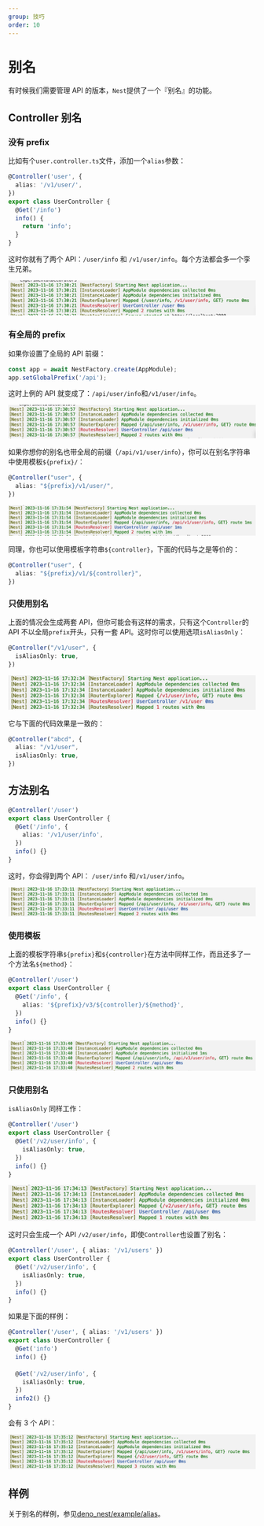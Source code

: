 ```yaml
---
group: 技巧
order: 10
---
```


# 别名

有时候我们需要管理 API 的版本，`Nest`提供了一个『别名』的功能。

## Controller 别名

### 没有 prefix

比如有个`user.controller.ts`文件，添加一个`alias`参数：

```typescript
@Controller('user', {
  alias: '/v1/user/',
})
export class UserController {
  @Get('/info')
  info() {
    return 'info';
  }
}
```

这时你就有了两个 API：`/user/info` 和 `/v1/user/info`。每个方法都会多一个孪生兄弟。

![image.png](./images/alias-1.png)

### 有全局的 prefix

如果你设置了全局的 API 前缀：

```typescript
const app = await NestFactory.create(AppModule);
app.setGlobalPrefix('/api');
```

这时上例的 API 就变成了：`/api/user/info`和`/v1/user/info`。

![image.png](./images/alias-2.png)

如果你想你的别名也带全局的前缀（`/api/v1/user/info`），你可以在别名字符串中使用模板`${prefix}/`：

```typescript
@Controller("user", {
  alias: "${prefix}/v1/user/",
})
```

![image.png](./images/alias-3.png)

同理，你也可以使用模板字符串`${controller}`，下面的代码与之是等价的：

```typescript
@Controller("user", {
  alias: "${prefix}/v1/${controller}",
})
```

### 只使用别名

上面的情况会生成两套 API，但你可能会有这样的需求，只有这个`Controller`的 API 不以全局`prefix`开头，只有一套 API。这时你可以使用选项`isAliasOnly`：

```typescript
@Controller("/v1/user", {
  isAliasOnly: true,
})
```

![image.png](./images/alias-4.png)

它与下面的代码效果是一致的：

```typescript
@Controller("abcd", {
  alias: "/v1/user",
  isAliasOnly: true,
})
```

## 方法别名

```typescript
@Controller('/user')
export class UserController {
  @Get('/info', {
    alias: '/v1/user/info',
  })
  info() {}
}
```

这时，你会得到两个 API： `/user/info` 和`/v1/user/info`。

![image.png](./images/alias-5.png)

### 使用模板

上面的模板字符串`${prefix}`和`${controller}`在方法中同样工作，而且还多了一个方法名`${method}`：

```typescript
@Controller('/user')
export class UserController {
  @Get('/info', {
    alias: '${prefix}/v3/${controller}/${method}',
  })
  info() {}
}
```

![image.png](./images/alias-6.png)

### 只使用别名

`isAliasOnly` 同样工作：

```typescript
@Controller('/user')
export class UserController {
  @Get('/v2/user/info', {
    isAliasOnly: true,
  })
  info() {}
}
```

![image.png](./images/alias-7.png)

这时只会生成一个 API `/v2/user/info`，即使`Controller`也设置了别名：

```typescript
@Controller('/user', { alias: '/v1/users' })
export class UserController {
  @Get('/v2/user/info', {
    isAliasOnly: true,
  })
  info() {}
}
```

如果是下面的样例：

```typescript
@Controller('/user', { alias: '/v1/users' })
export class UserController {
  @Get('info')
  info() {}

  @Get('/v2/user/info', {
    isAliasOnly: true,
  })
  info2() {}
}
```

会有 3 个 API：

![image.png](./images/alias-8.png)

## 样例

关于别名的样例，参见[deno_nest/example/alias](https://github.com/jiawei397/deno-nest/tree/main/example/alias)。
